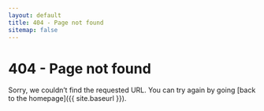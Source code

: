 ```yaml
---
layout: default
title: 404 - Page not found
sitemap: false
---
```


# 404 - Page not found

Sorry, we couldn’t find the requested URL. You can try again by going [back to the homepage]({{ site.baseurl }}).
